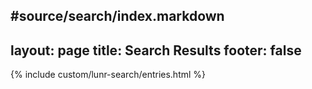 #source/search/index.markdown
---
layout: page
title: Search Results
footer: false
---

{% include custom/lunr-search/entries.html %}
